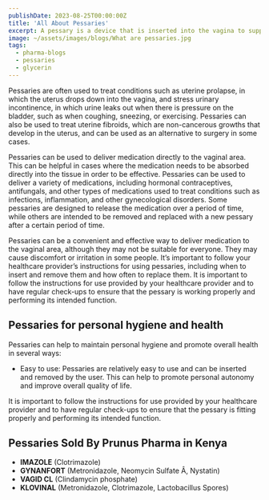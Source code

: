 ```yaml
---
publishDate: 2023-08-25T00:00:00Z
title: 'All About Pessaries'
excerpt: A pessary is a device that is inserted into the vagina to support the uterus or cervix, or to treat certain medical conditions. Pessaries can be made of various materials, including silicone, rubber, or plastic, and come in a range of shapes and sizes.
image: ~/assets/images/blogs/What are pessaries.jpg
tags:
  - pharma-blogs
  - pessaries
  - glycerin
---
```


<div class="text-justify">
Pessaries are often used to treat conditions such as uterine prolapse, in which the uterus drops down into the vagina, and stress urinary incontinence, in which urine leaks out when there is pressure on the bladder, such as when coughing, sneezing, or exercising. Pessaries can also be used to treat uterine fibroids, which are non-cancerous growths that develop in the uterus, and can be used as an alternative to surgery in some cases.

Pessaries can be used to deliver medication directly to the vaginal area. This can be helpful in cases where the medication needs to be absorbed directly into the tissue in order to be effective. Pessaries can be used to deliver a variety of medications, including hormonal contraceptives, antifungals, and other types of medications used to treat conditions such as infections, inflammation, and other gynecological disorders. Some pessaries are designed to release the medication over a period of time, while others are intended to be removed and replaced with a new pessary after a certain period of time.

Pessaries can be a convenient and effective way to deliver medication to the vaginal area, although they may not be suitable for everyone. They may cause discomfort or irritation in some people. It’s important to follow your healthcare provider’s instructions for using pessaries, including when to insert and remove them and how often to replace them. It is important to follow the instructions for use provided by your healthcare provider and to have regular check-ups to ensure that the pessary is working properly and performing its intended function.

</div>

## Pessaries for personal hygiene and health

Pessaries can help to maintain personal hygiene and promote overall health in several ways:

- Easy to use: Pessaries are relatively easy to use and can be inserted and removed by the user. This can help to promote personal autonomy and improve overall quality of life.

It is important to follow the instructions for use provided by your healthcare provider and to have regular check-ups to ensure that the pessary is fitting properly and performing its intended function.

## Pessaries Sold By Prunus Pharma in Kenya

- **IMAZOLE** (Clotrimazole)
- **GYNANFORT** (Metronidazole, Neomycin Sulfate Â, Nystatin)
- **VAGID CL** (Clindamycin phosphate)
- **KLOVINAL** (Metronidazole, Clotrimazole, Lactobacillus Spores)
